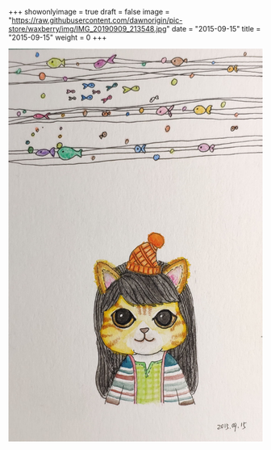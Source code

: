 +++
showonlyimage = true 
draft = false 
image = "https://raw.githubusercontent.com/dawnorigin/pic-store/waxberry/img/IMG_20190909_213548.jpg" 
date = "2015-09-15" 
title = "2015-09-15" 
weight = 0 
+++

![drawing](https://raw.githubusercontent.com/dawnorigin/pic-store/waxberry/img/IMG_20190909_213548.jpg)  
